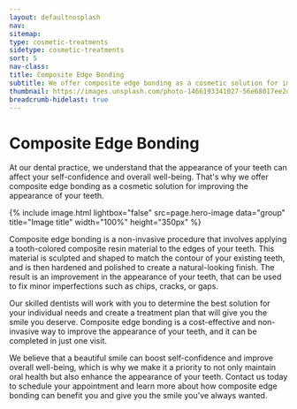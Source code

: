```yaml
---
layout: defaultnosplash
nav: 
sitemap: 
type: cosmetic-treatments
sidetype: cosmetic-treatments
sort: 5
nav-class: 
title: Composite Edge Bonding
subtitle: We offer composite edge bonding as a cosmetic solution for improving the appearance of your teeth.
thumbnail: https://images.unsplash.com/photo-1466193341027-56e68017ee2d?ixlib=rb-4.0.3&ixid=MnwxMjA3fDB8MHxwaG90by1wYWdlfHx8fGVufDB8fHx8&auto=format&fit=crop&w=2070&q=80
breadcrumb-hidelast: true
---
```


# Composite Edge Bonding

At our dental practice, we understand that the appearance of your teeth can affect your self-confidence and overall well-being. That's why we offer composite edge bonding as a cosmetic solution for improving the appearance of your teeth.

{% include image.html lightbox="false" src=page.hero-image data="group" title="Image title" width="100%" height="350px" %}

Composite edge bonding is a non-invasive procedure that involves applying a tooth-colored composite resin material to the edges of your teeth. This material is sculpted and shaped to match the contour of your existing teeth, and is then hardened and polished to create a natural-looking finish. The result is an improvement in the appearance of your teeth, that can be used to fix minor imperfections such as chips, cracks, or gaps.

Our skilled dentists will work with you to determine the best solution for your individual needs and create a treatment plan that will give you the smile you deserve. Composite edge bonding is a cost-effective and non-invasive way to improve the appearance of your teeth, and it can be completed in just one visit.

We believe that a beautiful smile can boost self-confidence and improve overall well-being, which is why we make it a priority to not only maintain oral health but also enhance the appearance of your teeth. Contact us today to schedule your appointment and learn more about how composite edge bonding can benefit you and give you the smile you've always wanted.
